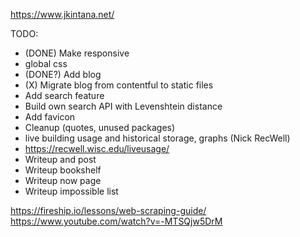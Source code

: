https://www.jkintana.net/

TODO:
- (DONE) Make responsive
- global css
- (DONE?) Add blog
- (X) Migrate blog from contentful to static files
- Add search feature
- Build own search API with Levenshtein distance
- Add favicon
- Cleanup (quotes, unused packages)
- live building usage and historical storage, graphs (Nick RecWell)
- https://recwell.wisc.edu/liveusage/
- Writeup and post
- Writeup bookshelf
- Writeup now page
- Writeup impossible list

https://fireship.io/lessons/web-scraping-guide/
https://www.youtube.com/watch?v=-MTSQjw5DrM